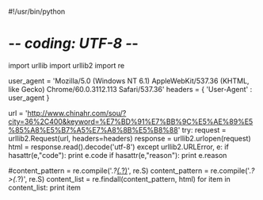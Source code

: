 #!/usr/bin/python
# -*- coding: UTF-8 -*-
import urllib
import urllib2
import re



user_agent = 'Mozilla/5.0 (Windows NT 6.1) AppleWebKit/537.36 (KHTML, like Gecko) Chrome/60.0.3112.113 Safari/537.36'
headers = { 'User-Agent' : user_agent }
 

url = 'http://www.chinahr.com/sou/?city=36%2C400&keyword=%E7%BD%91%E7%BB%9C%E5%AE%89%E5%85%A8%E5%B7%A5%E7%A8%8B%E5%B8%88'
try:
    request = urllib2.Request(url, headers=headers)
    response = urllib2.urlopen(request)
    html = response.read().decode('utf-8')
except urllib2.URLError, e:
    if hasattr(e,"code"):
        print e.code
    if hasattr(e,"reason"):
        print e.reason

#content_pattern = re.compile('<span class="e1">.*?<a href=".*?" onclick=".*?" target=".*?">(.*?)</a>', re.S)
content_pattern = re.compile('<span class="e1">.*?>(.*?)</a>', re.S)
content_list = re.findall(content_pattern, html)
for item in content_list:
    print item
